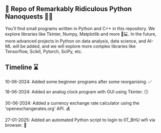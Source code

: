 ## 🚀 Repo of Remarkably Ridiculous Python Nanoquests 🐍🎉

You'll find small programs written in Python and C++ in this repository. We explore libraries like Tkinter, Numpy, Matplotlib and more 🐍💻. In the future, more advanced projects in Python on data analysis, data science, and AI-ML will be added, and we will explore more complex libraries like Tensorflow, Scikit, Pytorch, SciPy, etc. 

## Timeline ⌛
10-06-2024: Added some beginner programs after some reorganising. ✅

18-06-2024: Added an analog clock program with GUI using Tkinter. 🕓

30-06-2024: Added a currency exchange rate calculator using the 'openexchangerates.org' API. 💰

27-01-2025: Added an automated Python script to login to IIT_BHU wifi via browser. 🛜
